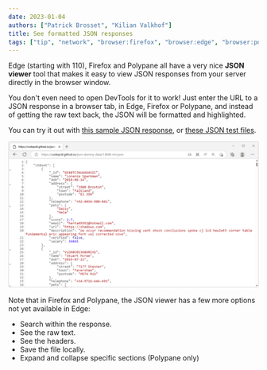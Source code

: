 ```yaml
---
date: 2023-01-04
authors: ["Patrick Brosset", "Kilian Valkhof"]
title: See formatted JSON responses
tags: ["tip", "network", "browser:firefox", "browser:edge", "browser:polypane"]
---
```

Edge (starting with 110), Firefox and Polypane all have a very nice **JSON viewer** tool that makes it easy to view JSON responses from your server directly in the browser window.

You don't even need to open DevTools for it to work! Just enter the URL to a JSON response in a browser tab, in Edge, Firefox or Polypane, and instead of getting the raw text back, the JSON will be formatted and highlighted.

You can try it out with [this sample JSON response](https://jsonplaceholder.typicode.com/posts/1/comments), or [these JSON test files](https://codepo8.github.io/json-dummy-data/).

![The JSON viewer in Microsoft Edge.](../../assets/img/see-json-responses.png)

Note that in Firefox and Polypane, the JSON viewer has a few more options not yet available in Edge:

* Search within the response.
* See the raw text.
* See the headers.
* Save the file locally.
* Expand and collapse specific sections (Polypane only)
